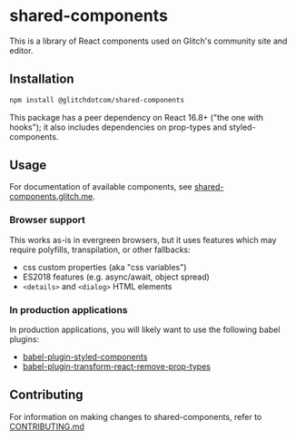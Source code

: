 # shared-components
This is a library of React components used on Glitch's community site and editor.

## Installation
```sh
npm install @glitchdotcom/shared-components
```

This package has a peer dependency on React 16.8+ ("the one with hooks"); it also includes dependencies on prop-types and styled-components.

## Usage
For documentation of available components, see [shared-components.glitch.me](https://shared-components.glitch.me).

### Browser support
This works as-is in evergreen browsers, but it uses features which may require polyfills, transpilation, or other fallbacks:
- css custom properties (aka "css variables")
- ES2018 features (e.g. async/await, object spread)
- `<details>` and `<dialog>` HTML elements

### In production applications
In production applications, you will likely want to use the following babel plugins:
- [babel-plugin-styled-components](https://www.styled-components.com/docs/tooling#babel-plugin)
- [babel-plugin-transform-react-remove-prop-types](https://github.com/oliviertassinari/babel-plugin-transform-react-remove-prop-types#readme)

## Contributing
For information on making changes to shared-components, refer to [CONTRIBUTING.md](https://glitch.com/edit/#!/shared-components?path=CONTRIBUTING.md:1:0)